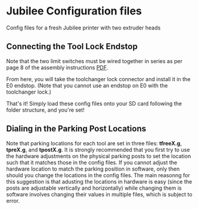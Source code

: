 # Jubilee Configuration files

Config files for a fresh Jubilee printer with two extruder heads

## Connecting the Tool Lock Endstop

Note that the two limit switches must be wired together in series as per page 8 of the assembly instructions 
[PDF](https://cdn.thingiverse.com/assets/f0/56/bb/d9/a8/toolchanger_lock_assembly_instructions_1.pdf).

From here, you will take the toolchanger lock connector and install it in the E0 endstop.
(Note that you cannot use an endstop on E0 with the toolchanger lock.)

That's it! Simply load these config files onto your SD card following the folder structure, and you're set!

## Dialing in the Parking Post Locations
Note that parking locations for each tool are set in three files: **tfreeX.g**, **tpreX.g**, and **tpostX.g**.
It is strongly recommended that you first try to use the hardware adjustments on the physical parking posts to set the location such that it matches those in the config files.
If you cannot adjust the hardware location to match the parking position in software, only then should you change the locations in the config files.
The main reasonng for this suggestion is that adusting the locations in hardware is easy (since the posts are adjustable vertically and horizontally) while changing them is software involves changing their values in multiple files, which is subject to error.
